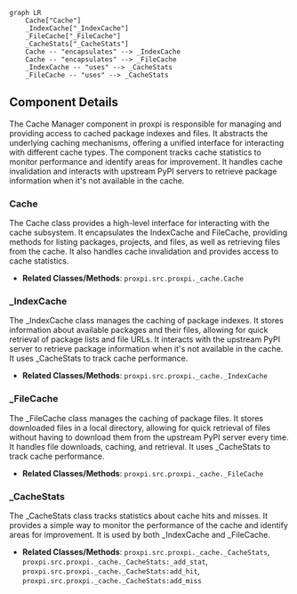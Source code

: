 ```mermaid
graph LR
    Cache["Cache"]
    _IndexCache["_IndexCache"]
    _FileCache["_FileCache"]
    _CacheStats["_CacheStats"]
    Cache -- "encapsulates" --> _IndexCache
    Cache -- "encapsulates" --> _FileCache
    _IndexCache -- "uses" --> _CacheStats
    _FileCache -- "uses" --> _CacheStats
```

## Component Details

The Cache Manager component in proxpi is responsible for managing and providing access to cached package indexes and files. It abstracts the underlying caching mechanisms, offering a unified interface for interacting with different cache types. The component tracks cache statistics to monitor performance and identify areas for improvement. It handles cache invalidation and interacts with upstream PyPI servers to retrieve package information when it's not available in the cache.

### Cache
The Cache class provides a high-level interface for interacting with the cache subsystem. It encapsulates the IndexCache and FileCache, providing methods for listing packages, projects, and files, as well as retrieving files from the cache. It also handles cache invalidation and provides access to cache statistics.
- **Related Classes/Methods**: `proxpi.src.proxpi._cache.Cache`

### _IndexCache
The _IndexCache class manages the caching of package indexes. It stores information about available packages and their files, allowing for quick retrieval of package lists and file URLs. It interacts with the upstream PyPI server to retrieve package information when it's not available in the cache. It uses _CacheStats to track cache performance.
- **Related Classes/Methods**: `proxpi.src.proxpi._cache._IndexCache`

### _FileCache
The _FileCache class manages the caching of package files. It stores downloaded files in a local directory, allowing for quick retrieval of files without having to download them from the upstream PyPI server every time. It handles file downloads, caching, and retrieval. It uses _CacheStats to track cache performance.
- **Related Classes/Methods**: `proxpi.src.proxpi._cache._FileCache`

### _CacheStats
The _CacheStats class tracks statistics about cache hits and misses. It provides a simple way to monitor the performance of the cache and identify areas for improvement. It is used by both _IndexCache and _FileCache.
- **Related Classes/Methods**: `proxpi.src.proxpi._cache._CacheStats`, `proxpi.src.proxpi._cache._CacheStats:_add_stat`, `proxpi.src.proxpi._cache._CacheStats:add_hit`, `proxpi.src.proxpi._cache._CacheStats:add_miss`
